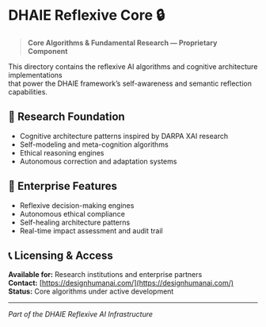 # DHAIE Reflexive Core 🔒

> **Core Algorithms & Fundamental Research — Proprietary Component**

This directory contains the reflexive AI algorithms and cognitive architecture implementations  
that power the DHAIE framework’s self-awareness and semantic reflection capabilities.

## 🔬 Research Foundation
- Cognitive architecture patterns inspired by DARPA XAI research  
- Self-modeling and meta-cognition algorithms  
- Ethical reasoning engines  
- Autonomous correction and adaptation systems  

## 🚀 Enterprise Features
- Reflexive decision-making engines  
- Autonomous ethical compliance  
- Self-healing architecture patterns  
- Real-time impact assessment and audit trail  

## 📞 Licensing & Access
**Available for:** Research institutions and enterprise partners  
**Contact:** [https://designhumanai.com/](https://designhumanai.com/)  
**Status:** Core algorithms under active development  

---

*Part of the DHAIE Reflexive AI Infrastructure*
